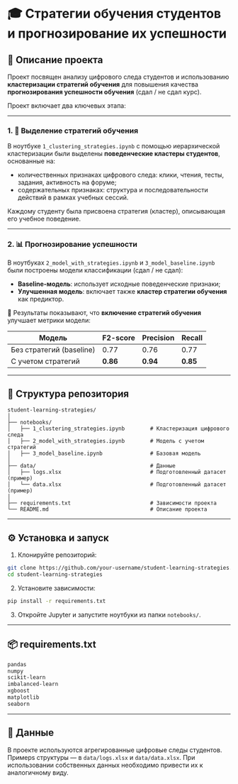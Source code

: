 
# 🎓 Стратегии обучения студентов и прогнозирование их успешности

## 📘 Описание проекта

Проект посвящен анализу цифрового следа студентов и использованию **кластеризации стратегий обучения** для повышения качества **прогнозирования успешности обучения** (сдал / не сдал курс).

Проект включает два ключевых этапа:

---

### 1. 🧠 Выделение стратегий обучения

В ноутбуке `1_clustering_strategies.ipynb` с помощью иерархической кластеризации были выделены **поведенческие кластеры студентов**, основанные на:

- количественных признаках цифрового следа: клики, чтения, тесты, задания, активность на форуме;
- содержательных признаках: структура и последовательности действий в рамках учебных сессий.

Каждому студенту была присвоена стратегия (кластер), описывающая его учебное поведение.

---

### 2. 📊 Прогнозирование успешности

В ноутбуках `2_model_with_strategies.ipynb` и `3_model_baseline.ipynb` были построены модели классификации (сдал / не сдал):

- **Baseline-модель**: использует исходные поведенческие признаки;
- **Улучшенная модель**: включает также **кластер стратегии обучения** как предиктор.

🧪 Результаты показывают, что **включение стратегий обучения** улучшает метрики модели:

| Модель                  | F2-score | Precision | Recall |
|------------------------|----------|-----------|--------|
| Без стратегий (baseline) | 0.77     | 0.76      | 0.77   |
| С учетом стратегий      | **0.86** | **0.94**  | **0.85** |

---

## 🧾 Структура репозитория

```
student-learning-strategies/
│
├── notebooks/
│   ├── 1_clustering_strategies.ipynb        # Кластеризация цифрового следа
│   ├── 2_model_with_strategies.ipynb        # Модель с учетом стратегий
│   ├── 3_model_baseline.ipynb               # Базовая модель
│
├── data/                                    # Данные
│   ├── logs.xlsx                            # Подготовленный датасет (пример)
│   └── data.xlsx                            # Подготовленный датасет (пример)
│
├── requirements.txt                         # Зависимости проекта
└── README.md                                # Описание проекта
```

---

## ⚙️ Установка и запуск

1. Клонируйте репозиторий:
```bash
git clone https://github.com/your-username/student-learning-strategies.git
cd student-learning-strategies
```

2. Установите зависимости:
```bash
pip install -r requirements.txt
```

3. Откройте Jupyter и запустите ноутбуки из папки `notebooks/`.

---

## 📦 requirements.txt

```txt
pandas
numpy
scikit-learn
imbalanced-learn
xgboost
matplotlib
seaborn
```

---

## 📂 Данные

В проекте используются агрегированные цифровые следы студентов. Примерs структуры — в `data/logs.xlsx` и `data/data.xlsx`. При использовании собственных данных необходимо привести их к аналогичному виду.


